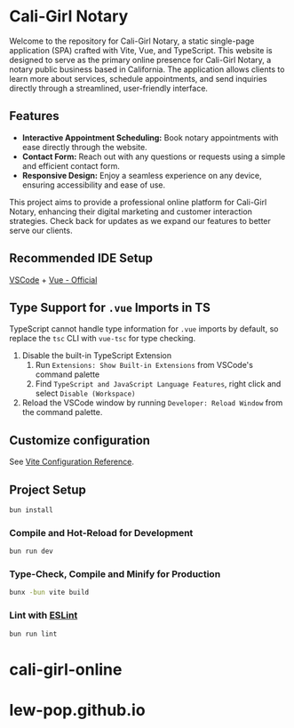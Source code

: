 # Cali-Girl Notary

Welcome to the repository for Cali-Girl Notary, a static single-page application (SPA) crafted with Vite, Vue, and TypeScript. This website is designed to serve as the primary online presence for Cali-Girl Notary, a notary public business based in California. The application allows clients to learn more about services, schedule appointments, and send inquiries directly through a streamlined, user-friendly interface.

## Features

- **Interactive Appointment Scheduling:** Book notary appointments with ease directly through the website.
- **Contact Form:** Reach out with any questions or requests using a simple and efficient contact form.
- **Responsive Design:** Enjoy a seamless experience on any device, ensuring accessibility and ease of use.

This project aims to provide a professional online platform for Cali-Girl Notary, enhancing their digital marketing and customer interaction strategies. Check back for updates as we expand our features to better serve our clients.


## Recommended IDE Setup

[VSCode](https://code.visualstudio.com/) + [Vue - Official](https://marketplace.visualstudio.com/items?itemName=Vue.volar) 

## Type Support for `.vue` Imports in TS

TypeScript cannot handle type information for `.vue` imports by default, so replace the `tsc` CLI with `vue-tsc` for type checking. 

1. Disable the built-in TypeScript Extension
    1) Run `Extensions: Show Built-in Extensions` from VSCode's command palette
    2) Find `TypeScript and JavaScript Language Features`, right click and select `Disable (Workspace)`
2. Reload the VSCode window by running `Developer: Reload Window` from the command palette.

## Customize configuration

See [Vite Configuration Reference](https://vitejs.dev/config/).

## Project Setup

```sh
bun install
```

### Compile and Hot-Reload for Development

```sh
bun run dev
```

### Type-Check, Compile and Minify for Production

```sh
bunx -bun vite build
```

### Lint with [ESLint](https://eslint.org/)

```sh
bun run lint
```
# cali-girl-online
# lew-pop.github.io
